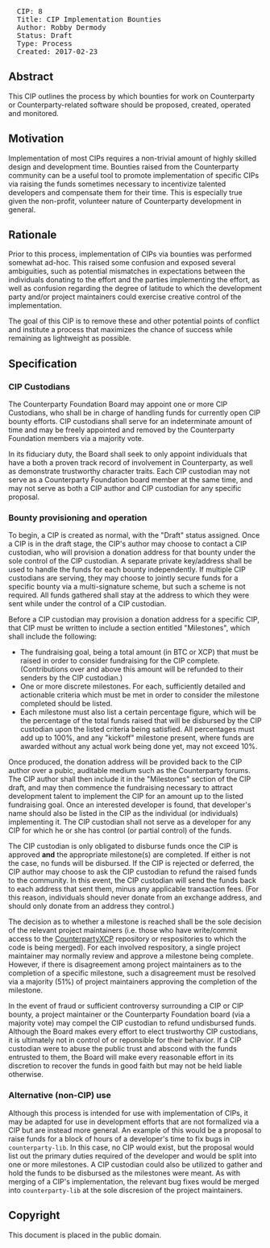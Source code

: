 <pre>
  CIP: 8
  Title: CIP Implementation Bounties
  Author: Robby Dermody <robbyd@counterparty.io>
  Status: Draft
  Type: Process
  Created: 2017-02-23
</pre>

## Abstract ##

This CIP outlines the process by which bounties for work on Counterparty or Counterparty-related software should be proposed, created, operated and monitored.

## Motivation ##

Implementation of most CIPs requires a non-trivial amount of highly skilled design and development time. Bounties raised from the Counterparty community can be a useful tool to promote implementation of specific CIPs via raising the funds sometimes necessary to incentivize talented developers and compensate them for their time. This is especially true given the non-profit, volunteer nature of Counterparty development in general.

## Rationale ##

Prior to this process, implementation of CIPs via bounties was performed somewhat ad-hoc. This raised some confusion and exposed several ambiguities, such as potential mismatches in expectations between the individuals donating to the effort and the parties implementing the effort, as well as confusion regarding the degree of latitude to which the development party and/or project maintainers could exercise creative control of the implementation.

The goal of this CIP is to remove these and other potential points of conflict and institute a process that maximizes the chance of success while remaining as lightweight as possible.

## Specification ##

### CIP Custodians ###

The Counterparty Foundation Board may appoint one or more CIP Custodians, who shall be in charge of handling funds for currently open CIP bounty efforts. CIP custodians shall serve for an indeterminate amount of time and may be freely appointed and removed by the Counterparty Foundation members via a majority vote.

In its fiduciary duty, the Board shall seek to only appoint individuals that have a both a proven track record of involvement in Counterparty, as well as demonstrate trustworthy character traits. Each CIP custodian may not serve as a Counterparty Foundation board member at the same time, and may not serve as both a CIP author and CIP custodian for any specific proposal.

### Bounty provisioning and operation ###

To begin, a CIP is created as normal, with the "Draft" status assigned. Once a CIP is in the draft stage, the CIP's author may choose to contact a CIP custodian, who will provision a donation address for that bounty under the sole control of the CIP custodian. A separate private key/address shall be used to handle the funds for each bounty independently. If multiple CIP custodians are serving, they may choose to jointly secure funds for a specific bounty via a multi-signature scheme, but such a scheme is not required. All funds gathered shall stay at the address to which they were sent while under the control of a CIP custodian.

Before a CIP custodian may provision a donation address for a specific CIP, that CIP must be written to include a section entitled "Milestones", which shall include the following:

* The fundraising goal, being a total amount (in BTC or XCP) that must be raised in order to consider fundraising for the CIP complete. (Contributions over and above this amount will be refunded to their senders by the CIP custodian.)  
* One or more discrete milestones. For each, sufficiently detailed and actionable criteria which must be met in order to consider the milestone completed should be listed.
* Each milestone must also list a certain percentage figure, which will be the percentage of the total funds raised that will be disbursed by the CIP custodian upon the listed criteria being satisfied. All percentages must add up to 100%, and any "kickoff" milestone present, where funds are awarded without any actual work being done yet, may not exceed 10%.

Once produced, the donation address will be provided back to the CIP author over a pubic, auditable medium such as the Counterparty forums. The CIP author shall then include it in the "Milestones" section of the CIP draft, and may then commence the fundraising necessary to attract development talent to implement the CIP for an amount up to the listed fundraising goal. Once an interested developer is found, that developer's name should also be listed in the CIP as the individual (or individuals) implementing it. The CIP custodian shall not serve as a developer for any CIP for which he or she has control (or partial control) of the funds.

The CIP custodian is only obligated to disburse funds once the CIP is approved **and** the appropriate milestone(s) are completed. If either is not the case, no funds will be disbursed. If the CIP is rejected or deferred, the CIP author may choose to ask the CIP custodian to refund the raised funds to the community. In this event, the CIP custodian will send the funds back to each address that sent them, minus any applicable transaction fees. (For this reason, individuals should never donate from an exchange address, and should only donate from an address they control.)

The decision as to whether a milestone is reached shall be the sole decision of the relevant project maintainers (i.e. those who have write/commit access to the [CounterpartyXCP](https://github.com/counterpartyxcp) repository or respositories to which the code is being merged). For each involved respository, a single project maintainer may normally review and approve a milestone being complete. However, if there is disagreement among project maintainers as to the completion of a specific milestone, such a disagreement must be resolved via a majority (51%) of project maintainers approving the completion of the milestone.

In the event of fraud or sufficient controversy surrounding a CIP or CIP bounty, a project maintainer or the Counterparty Foundation board (via a majority vote) may compel the CIP custodian to refund undisbursed funds. Although the Board makes every effort to elect trustworthy CIP custodians, it is ultimately not in control of or reponsible for their behavior. If a CIP custodian were to abuse the public trust and abscond with the funds entrusted to them, the Board will make every reasonable effort in its discretion to recover the funds in good faith but may not be held liable otherwise.

### Alternative (non-CIP) use ###

Although this process is intended for use with implementation of CIPs, it may be adapted for use in development efforts that are not formalized via a CIP but are instead more general. An example of this would be a proposal to raise funds for a block of hours of a developer's time to fix bugs in `counterparty-lib`. In this case, no CIP would exist, but the proposal would list out the primary duties required of the developer and would be split into one or more milestones. A CIP custodian could also be utilized to gather and hold the funds to be disbursed as the milestones were meant. As with merging of a CIP's implementation, the relevant bug fixes would be merged into `counterparty-lib` at the sole discresion of the project maintainers.

## Copyright ##

This document is placed in the public domain.
